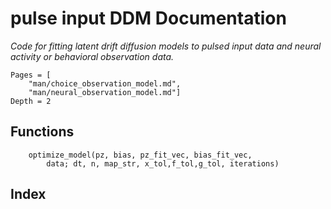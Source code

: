 # pulse input DDM  Documentation

*Code for fitting latent drift diffusion models to pulsed input data and neural activity or behavioral observation data.*

```@contents
Pages = [
    "man/choice_observation_model.md",
    "man/neural_observation_model.md"]
Depth = 2
```

## Functions

```@docs
    optimize_model(pz, bias, pz_fit_vec, bias_fit_vec,
        data; dt, n, map_str, x_tol,f_tol,g_tol, iterations)
```

## Index

```@index
```
